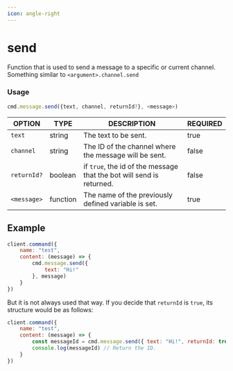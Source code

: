 ```yaml
---
icon: angle-right
---
```


# send

Function that is used to send a message to a specific or current channel. Something similar to `<argument>.channel.send`&#x20;

### Usage

```javascript
cmd.message.send({text, channel, returnId?}, <message>)
```



| OPTION      | TYPE     | DESCRIPTION                                                          | REQUIRED |
| ----------- | -------- | -------------------------------------------------------------------- | -------- |
| `text`      | string   | The text to be sent.                                                 | true     |
| `channel`   | string   | The ID of the channel where the message will be sent.                | false    |
| `returnId?` | boolean  | if `true`, the id of the message that the bot will send is returned. | false    |
| `<message>` | function | The name of the previously defined variable is set.                  | true     |

## Example

```javascript
client.command({
    name: "test",
    content: (message) => {
        cmd.message.send({
            text: "Hi!"
        }, message)
    }
})
```

But it is not always used that way. If you decide that `returnId` is `true`, its structure would be as follows:

```javascript
client.command({
    name: "test",
    content: (message) => {
        const messageId = cmd.message.send({ text: "Hi!", returnId: true }, message) // This constant stores the id of the message.
        console.log(messageId) // Return the ID.
    }
})
```
